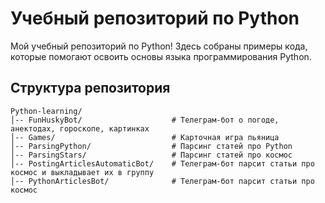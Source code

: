 # Учебный репозиторий по Python

Мой учебный репозиторий по Python! Здесь собраны примеры кода, которые помогают освоить основы языка программирования Python.

## Структура репозитория
```
Python-learning/
│-- FunHuskyBot/                    # Телеграм-бот о погоде, анектодах, гороскопе, картинках
│-- Games/                          # Карточная игра пьяница
│-- ParsingPython/                  # Парсинг статей про Python
│-- ParsingStars/                   # Парсинг статей про космос
│-- PostingArticlesAutomaticBot/    # Телеграм-бот парсит статьи про космос и выкладывает их в группу
│-- PythonArticlesBot/              # Телеграм-бот парсит статьи про космос
```

